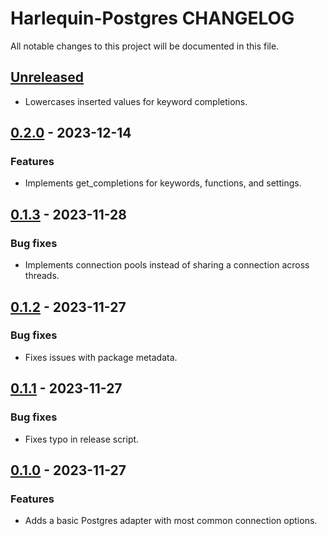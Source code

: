# Harlequin-Postgres CHANGELOG

All notable changes to this project will be documented in this file.

## [Unreleased]

-   Lowercases inserted values for keyword completions.

## [0.2.0] - 2023-12-14

### Features

-   Implements get_completions for keywords, functions, and settings.

## [0.1.3] - 2023-11-28

### Bug fixes

-   Implements connection pools instead of sharing a connection across threads.

## [0.1.2] - 2023-11-27

### Bug fixes

-   Fixes issues with package metadata.

## [0.1.1] - 2023-11-27

### Bug fixes

-   Fixes typo in release script.

## [0.1.0] - 2023-11-27

### Features

-   Adds a basic Postgres adapter with most common connection options.

[Unreleased]: https://github.com/tconbeer/harlequin-postgres/compare/0.2.0...HEAD

[0.2.0]: https://github.com/tconbeer/harlequin-postgres/compare/0.1.3...0.2.0

[0.1.3]: https://github.com/tconbeer/harlequin-postgres/compare/0.1.2...0.1.3

[0.1.2]: https://github.com/tconbeer/harlequin-postgres/compare/0.1.1...0.1.2

[0.1.1]: https://github.com/tconbeer/harlequin-postgres/compare/0.1.0...0.1.1

[0.1.0]: https://github.com/tconbeer/harlequin-postgres/compare/8611e628dc9d28b6a24817c761cd8a6da11a87ad...0.1.0
